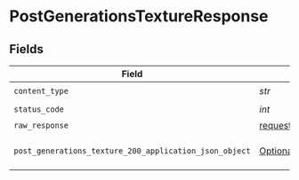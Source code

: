 # PostGenerationsTextureResponse


## Fields

| Field                                                                                                                     | Type                                                                                                                      | Required                                                                                                                  | Description                                                                                                               |
| ------------------------------------------------------------------------------------------------------------------------- | ------------------------------------------------------------------------------------------------------------------------- | ------------------------------------------------------------------------------------------------------------------------- | ------------------------------------------------------------------------------------------------------------------------- |
| `content_type`                                                                                                            | *str*                                                                                                                     | :heavy_check_mark:                                                                                                        | N/A                                                                                                                       |
| `status_code`                                                                                                             | *int*                                                                                                                     | :heavy_check_mark:                                                                                                        | N/A                                                                                                                       |
| `raw_response`                                                                                                            | [requests.Response](https://requests.readthedocs.io/en/latest/api/#requests.Response)                                     | :heavy_minus_sign:                                                                                                        | N/A                                                                                                                       |
| `post_generations_texture_200_application_json_object`                                                                    | [Optional[PostGenerationsTexture200ApplicationJSON]](../../models/operations/postgenerationstexture200applicationjson.md) | :heavy_minus_sign:                                                                                                        | Responses for POST /api/rest/v1/generations-texture                                                                       |